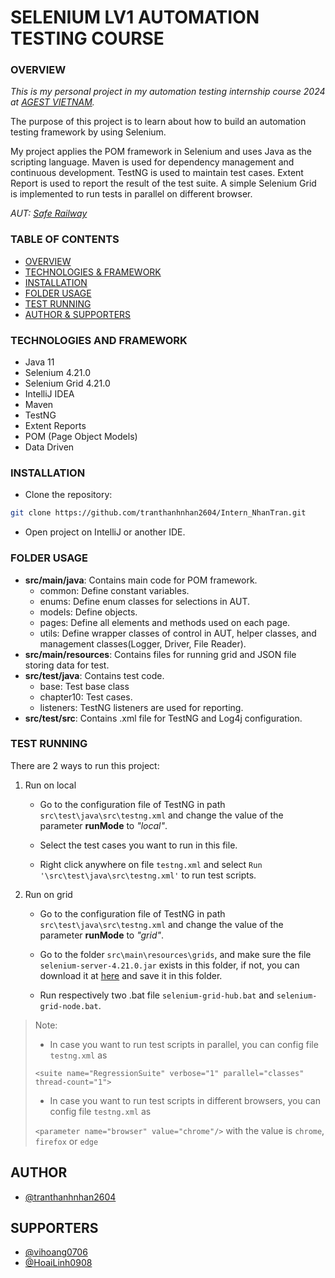 # **SELENIUM LV1 AUTOMATION TESTING COURSE**

### OVERVIEW

*This is my personal project in my automation testing internship course 2024 at [AGEST VIETNAM](https://www.agest.vn/).*

The purpose of this project is to learn about how to build an automation testing framework by using Selenium.

My project applies the POM framework in Selenium and uses Java as the scripting language. Maven is used for dependency management and continuous development. TestNG is used to maintain test cases. Extent Report is used to report the result of the test suite. A simple Selenium Grid is implemented to run tests in parallel on different browser.

*AUT: [Safe Railway](http://saferailway.somee.com/)*

### TABLE OF CONTENTS
* [OVERVIEW](#OVERVIEW)  
* [TECHNOLOGIES & FRAMEWORK](#TECHNOLOGIES-AND-FRAMEWORK)
* [INSTALLATION](#INSTALLATION) 
* [FOLDER USAGE](#FOLDER-USAGE) 
* [TEST RUNNING](#TEST-RUNNING)
* [AUTHOR & SUPPORTERS](#AUTHOR) 

### TECHNOLOGIES AND FRAMEWORK
* Java 11
* Selenium 4.21.0
* Selenium Grid 4.21.0
* IntelliJ IDEA
* Maven 
* TestNG 
* Extent Reports
* POM (Page Object Models)
* Data Driven

### INSTALLATION

* Clone the repository: 

``` bash
git clone https://github.com/tranthanhnhan2604/Intern_NhanTran.git
```

* Open project on IntelliJ or another IDE.

### FOLDER USAGE

* **src/main/java**: Contains main code for POM framework.
    * common: Define constant variables.
    * enums: Define enum classes for selections in AUT.
    * models: Define objects.
    * pages: Define all elements and methods used on each page.
    * utils: Define wrapper classes of control in AUT, helper classes, and management classes(Logger, Driver, File Reader).
* **src/main/resources**: Contains files for running grid and JSON file storing data for test.
* **src/test/java**: Contains test code.
    * base: Test base class
    * chapter10: Test cases.
    * listeners: TestNG listeners are used for reporting.
* **src/test/src**: Contains .xml file for TestNG and Log4j configuration.

### TEST RUNNING
There are 2 ways to run this project:

1. Run on local

    * Go to the configuration file of TestNG in path ```src\test\java\src\testng.xml``` and change the value of the parameter **runMode** to *"local"*.

    * Select the test cases you want to run in this file.

    * Right click anywhere on file ```testng.xml``` and select ```Run '\src\test\java\src\testng.xml'``` to run test scripts.

2. Run on grid

    * Go to the configuration file of TestNG in path ```src\test\java\src\testng.xml``` and change the value of the parameter **runMode** to *"grid"*.

    * Go to the folder ```src\main\resources\grids```, and make sure the file ```selenium-server-4.21.0.jar``` exists in this folder, if not, you can download it at [here](https://github.com/SeleniumHQ/selenium/releases/download/selenium-4.21.0/selenium-server-4.21.0.jar) and save it in this folder.

    * Run respectively two .bat file ```selenium-grid-hub.bat``` and ```selenium-grid-node.bat```.

> Note:
>
> * In case you want to run test scripts in parallel, you can config file ```testng.xml``` as
>
> ```<suite name="RegressionSuite" verbose="1" parallel="classes" thread-count="1">```
>
> * In case you want to run test scripts in different browsers, you can config file ```testng.xml``` as
>
> ```<parameter name="browser" value="chrome"/>``` with the value is ```chrome```, ```firefox``` or ```edge```

## AUTHOR

- [@tranthanhnhan2604](https://www.github.com/tranthanhnhan2604)

## SUPPORTERS

- [@vihoang0706](https://github.com/vihoang0706)
- [@HoaiLinh0908](https://github.com/HoaiLinh0908)
